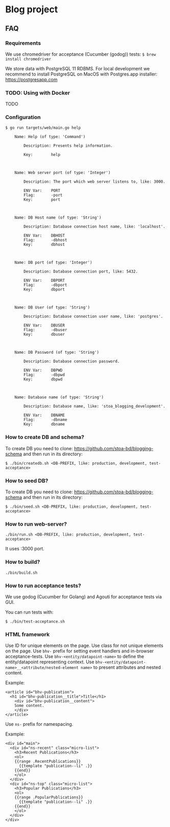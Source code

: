 # Blog project

## FAQ

### Requirements
We use chromedriver for acceptance (Cucumber (godog)) tests:
```$ brew install chromedriver```

We store data with PostgreSQL 11 RDBMS. For local development we recommend to install PostgreSQL on MacOS with Postgres.app installer: https://postgresapp.com

### TODO: Using with Docker
TODO

### Configuration
```
$ go run targets/web/main.go help

	Name: Help (of type: 'Command')

		Description: Presents help information.

		Key:        help



	Name: Web server port (of type: 'Integer')

		Description: The port which web server listens to, like: 3000.

		ENV Var:    PORT
		Flag:       -port
		Key:        port



	Name: DB Host name (of type: 'String')

		Description: Database connection host name, like: 'localhost'.

		ENV Var:    DBHOST
		Flag:       -dbhost
		Key:        dbhost



	Name: DB port (of type: 'Integer')

		Description: Database connection port, like: 5432.

		ENV Var:    DBPORT
		Flag:       -dbport
		Key:        dbport



	Name: DB User (of type: 'String')

		Description: Database connection user name, like: 'postgres'.

		ENV Var:    DBUSER
		Flag:       -dbuser
		Key:        dbuser



	Name: DB Password (of type: 'String')

		Description: Database connection password.

		ENV Var:    DBPWD
		Flag:       -dbpwd
		Key:        dbpwd



	Name: Database name (of type: 'String')

		Description: Database name, like: 'stoa_blogging_development'.

		ENV Var:    DBNAME
		Flag:       -dbname
		Key:        dbname
```

### How to create DB and schema?
To create DB you need to clone: https://github.com/stoa-bd/blogging-schema and then run in its directory:

```$ ./bin/createdb.sh <DB-PREFIX, like: production, development, test-acceptance>```

### How to seed DB?
To create DB you need to clone: https://github.com/stoa-bd/blogging-schema and then run in its directory:

```$ ./bin/seed.sh <DB-PREFIX, like: production, development, test-acceptance>```

### How to run web-server?

```./bin/run.sh <DB-PREFIX, like: production, development, test-acceptance>```

It uses :3000 port.

### How to build?

```./bin/build.sh```


### How to run acceptance tests?

We use godog (Cucumber for Golang) and Agouti for acceptance tests via GUI.

You can run tests with:

```$ ./bin/test-acceptance.sh```


### HTML framework

Use ID for unique elements on the page.
Use class for not unique elements on the page.
Use ``bhv-`` prefix for setting event handlers and in-browser acceptance-tests.
Use ``bhv-<entity/datapoint-name>`` to define the entity/datapoint representing context.
Use ``bhv-<entity/datapoint-name>__<attribute/nested-element name>`` to present attributes and nested content.

Example:
```
<article id="bhv-publication">
  <h1 id="bhv-publication__title">Title</h1>
	<div id="bhv-publication__content">
    Some content.
	</div>
</article>
```

Use ``ns-`` prefix for namespacing.

Example:
```
<div id="main">
  <div id="ns-recent" class="micro-list">
    <h3>Recent Publications</h3>
    <ol>
    {{range .RecentPublications}}
      {{template "publication--li" .}}
    {{end}}
    </ol>
  </div>
  <div id="ns-top" class="micro-list">
    <h3>Popular Publications</h3>
    <ol>
    {{range .PopularPublications}}
      {{template "publication--li" .}}
    {{end}}
    </ol>
  </div>
</div>
```
